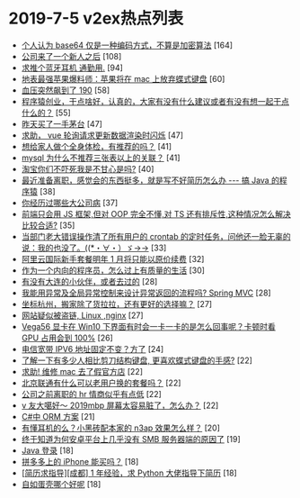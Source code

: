 # 2019-7-5 v2ex热点列表

+ [个人认为 base64 仅是一种编码方式，不算是加密算法](https://www.v2ex.com/t/580295#reply164) [164]
+ [公司来了一个新人之后](https://www.v2ex.com/t/580239#reply108) [108]
+ [求推个蓝牙耳机 通勤用.](https://www.v2ex.com/t/580188#reply94) [94]
+ [地表最强苹果爆料师：苹果将在 mac 上放弃蝶式键盘](https://www.v2ex.com/t/580220#reply60) [60]
+ [血压突然飙到了 190](https://www.v2ex.com/t/580181#reply58) [58]
+ [程序猿创业，干点啥好，认真的，大家有没有什么建议或者有没有想一起干点什么的？](https://www.v2ex.com/t/580225#reply55) [55]
+ [昨天买了一手茅台](https://www.v2ex.com/t/580178#reply47) [47]
+ [求助， vue 轮询请求更新数据渲染时闪烁](https://www.v2ex.com/t/580182#reply47) [47]
+ [想给家人做个全身体检，有推荐的吗？](https://www.v2ex.com/t/580223#reply41) [41]
+ [mysql 为什么不推荐三张表以上的关联？](https://www.v2ex.com/t/580334#reply41) [41]
+ [淘宝你们不吓死我是不甘心是吗?](https://www.v2ex.com/t/580202#reply40) [40]
+ [最近准备离职，感觉会的东西挺多，就是写不好简历怎么办 --- 搞 Java 的程序猿](https://www.v2ex.com/t/580218#reply38) [38]
+ [你经历过哪些大公司病](https://www.v2ex.com/t/580305#reply37) [37]
+ [前端只会用 JS 框架,但对 OOP 完全不懂,对 TS 还有排斥性,这种情况怎么解决比较合适?](https://www.v2ex.com/t/580349#reply35) [35]
+ [当部门老大错误操作清了所有用户的 crontab 的定时任务，问他还一脸无辜的说：我的也没了。((*・∀・）ゞ→→](https://www.v2ex.com/t/580322#reply33) [33]
+ [阿里云国际新手套餐明年 1 月将只能以原价续费](https://www.v2ex.com/t/580327#reply32) [32]
+ [作为一个内向的程序员，怎么过上有质量的生活](https://www.v2ex.com/t/580407#reply30) [30]
+ [有没有大连的小伙伴，或者去过的](https://www.v2ex.com/t/580180#reply28) [28]
+ [我能用异常及全局异常控制来设计异常返回的流程吗? Spring MVC](https://www.v2ex.com/t/580229#reply28) [28]
+ [坐标杭州，搬家除了货拉拉，还有更好的选择嘛？](https://www.v2ex.com/t/580183#reply27) [27]
+ [网站疑似被盗链, Linux ,nginx](https://www.v2ex.com/t/580333#reply27) [27]
+ [Vega56 显卡在 Win10 下界面有时会一卡一卡的是怎么回事呢？卡顿时看 GPU 占用会到 100%](https://www.v2ex.com/t/580189#reply26) [26]
+ [电信宽带 IPV6 地址固定不变？方了](https://www.v2ex.com/t/580249#reply24) [24]
+ [了解一下有多少人相比剪刀结构键盘, 更喜欢蝶式键盘的手感?](https://www.v2ex.com/t/580388#reply22) [22]
+ [求助! 维修 mac 去了假官方店](https://www.v2ex.com/t/580397#reply22) [22]
+ [北京联通有什么可以老用户换的套餐吗？](https://www.v2ex.com/t/580192#reply22) [22]
+ [公司之前离职的 hr 情商似乎有点低](https://www.v2ex.com/t/580454#reply22) [22]
+ [v 友大噶好～ 2019mbp 屏幕太容易脏了，怎么办？](https://www.v2ex.com/t/580213#reply22) [22]
+ [C#中 ORM 方案](https://www.v2ex.com/t/580205#reply21) [21]
+ [有懂耳机的么？小黑砖配本家的 n3ap 效果怎么样？](https://www.v2ex.com/t/580190#reply20) [20]
+ [终于知道为何安卓平台上几乎没有 SMB 服务器端的原因了](https://www.v2ex.com/t/580186#reply19) [19]
+ [Java 登录](https://www.v2ex.com/t/580364#reply18) [18]
+ [拼多多上的 iPhone 能买吗？](https://www.v2ex.com/t/580400#reply18) [18]
+ [[简历求指导][成都] 1 年经验，求 Python 大佬指导下简历](https://www.v2ex.com/t/580437#reply18) [18]
+ [自如蛋壳哪个好呢](https://www.v2ex.com/t/580233#reply18) [18]
